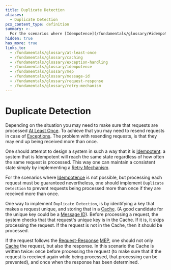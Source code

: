 ```yaml
---
title: Duplicate Detection
aliases:
  - Duplicate Detection
pcx_content_type: definition
summary: >-
  For the scenarios where [Idempotence](/fundamentals/glossary/#idempotence) is not possible, but processing each request must be guaranteed nevertheless, one should implement `Duplicate Detection` to prevent requests being processed more than once if they are received more than once.
hidden: true
has_more: true
links_to:
  - /fundamentals/glossary/at-least-once
  - /fundamentals/glossary/caching
  - /fundamentals/glossary/exception-handling
  - /fundamentals/glossary/idempotence
  - /fundamentals/glossary/mep
  - /fundamentals/glossary/message-id
  - /fundamentals/glossary/request-response
  - /fundamentals/glossary/retry-mechanism
---
```


# Duplicate Detection

Depending on the situation you may need to make sure that requests are processed [At Least Once](/fundamentals/glossary/at-least-once). To achieve that you may need to resend requests in case of [Exceptions](/fundamentals/glossary/exception-handling). The problem with resending requests, is that they may end up being received more than once.

One should attempt to design a system in such a way that it is [Idempotent](/fundamentals/glossary/idempotence): a system that is Idempotent will reach the same state regardless of how often the same request is processed. This way one can maintain a consistent state simply by implementing a [Retry Mechanism](/fundamentals/glossary/retry-mechanism).

For the scenarios where [Idempotence](/fundamentals/glossary/idempotence) is not possible, but processing each request must be guaranteed nevertheless, one should implement `Duplicate Detection` to prevent requests being processed more than once if they are received more than once.

One way to implement `Duplicate Detection`, is by identifying a key that makes a request unique, and storing that in a [Cache](/fundamentals/glossary/caching). (A good candidate for the unique key could be a [Message ID](/fundamentals/glossary/message-id)). Before processing a request, the system checks that that request's unique key is in the Cache. If it is, it skips processing the request. If the request is not in the Cache, then it should be processed.

If the request follows the [Request-Response](/fundamentals/glossary/request-response) [MEP](/fundamentals/glossary/mep), one should not only [Cache](/fundamentals/glossary/caching) the request, but also the response. In this scenario the Cache is written twice: once before processing the request (to make sure that if the request is received again while being processed, that processing can be prevented), and once when the response has been determined.
